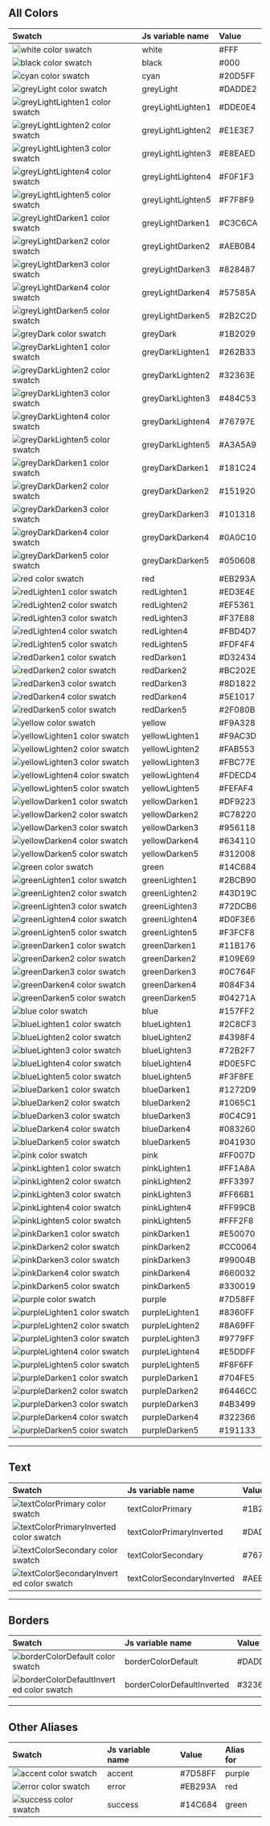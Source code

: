 <!--

   Do not edit directly
   Generated by style-dictionary on Fri Mar 03 2023 15:32:54 GMT-0600 (Central Standard Time)

-->
## All Colors

| Swatch                                                                                     | Js variable name  | Value   |
| :----------------------------------------------------------------------------------------- | :---------------- | :------ |
| ![white color swatch](https://via.placeholder.com/100x33/FFF/000000?text=+)                | white             | #FFF    |
| ![black color swatch](https://via.placeholder.com/100x33/000/000000?text=+)                | black             | #000    |
| ![cyan color swatch](https://via.placeholder.com/100x33/20D5FF/000000?text=+)              | cyan              | #20D5FF |
| ![greyLight color swatch](https://via.placeholder.com/100x33/DADDE2/000000?text=+)         | greyLight         | #DADDE2 |
| ![greyLightLighten1 color swatch](https://via.placeholder.com/100x33/DDE0E4/000000?text=+) | greyLightLighten1 | #DDE0E4 |
| ![greyLightLighten2 color swatch](https://via.placeholder.com/100x33/E1E3E7/000000?text=+) | greyLightLighten2 | #E1E3E7 |
| ![greyLightLighten3 color swatch](https://via.placeholder.com/100x33/E8EAED/000000?text=+) | greyLightLighten3 | #E8EAED |
| ![greyLightLighten4 color swatch](https://via.placeholder.com/100x33/F0F1F3/000000?text=+) | greyLightLighten4 | #F0F1F3 |
| ![greyLightLighten5 color swatch](https://via.placeholder.com/100x33/F7F8F9/000000?text=+) | greyLightLighten5 | #F7F8F9 |
| ![greyLightDarken1 color swatch](https://via.placeholder.com/100x33/C3C6CA/000000?text=+)  | greyLightDarken1  | #C3C6CA |
| ![greyLightDarken2 color swatch](https://via.placeholder.com/100x33/AEB0B4/000000?text=+)  | greyLightDarken2  | #AEB0B4 |
| ![greyLightDarken3 color swatch](https://via.placeholder.com/100x33/828487/000000?text=+)  | greyLightDarken3  | #828487 |
| ![greyLightDarken4 color swatch](https://via.placeholder.com/100x33/57585A/000000?text=+)  | greyLightDarken4  | #57585A |
| ![greyLightDarken5 color swatch](https://via.placeholder.com/100x33/2B2C2D/000000?text=+)  | greyLightDarken5  | #2B2C2D |
| ![greyDark color swatch](https://via.placeholder.com/100x33/1B2029/000000?text=+)          | greyDark          | #1B2029 |
| ![greyDarkLighten1 color swatch](https://via.placeholder.com/100x33/262B33/000000?text=+)  | greyDarkLighten1  | #262B33 |
| ![greyDarkLighten2 color swatch](https://via.placeholder.com/100x33/32363E/000000?text=+)  | greyDarkLighten2  | #32363E |
| ![greyDarkLighten3 color swatch](https://via.placeholder.com/100x33/484C53/000000?text=+)  | greyDarkLighten3  | #484C53 |
| ![greyDarkLighten4 color swatch](https://via.placeholder.com/100x33/76797E/000000?text=+)  | greyDarkLighten4  | #76797E |
| ![greyDarkLighten5 color swatch](https://via.placeholder.com/100x33/A3A5A9/000000?text=+)  | greyDarkLighten5  | #A3A5A9 |
| ![greyDarkDarken1 color swatch](https://via.placeholder.com/100x33/181C24/000000?text=+)   | greyDarkDarken1   | #181C24 |
| ![greyDarkDarken2 color swatch](https://via.placeholder.com/100x33/151920/000000?text=+)   | greyDarkDarken2   | #151920 |
| ![greyDarkDarken3 color swatch](https://via.placeholder.com/100x33/101318/000000?text=+)   | greyDarkDarken3   | #101318 |
| ![greyDarkDarken4 color swatch](https://via.placeholder.com/100x33/0A0C10/000000?text=+)   | greyDarkDarken4   | #0A0C10 |
| ![greyDarkDarken5 color swatch](https://via.placeholder.com/100x33/050608/000000?text=+)   | greyDarkDarken5   | #050608 |
| ![red color swatch](https://via.placeholder.com/100x33/EB293A/000000?text=+)               | red               | #EB293A |
| ![redLighten1 color swatch](https://via.placeholder.com/100x33/ED3E4E/000000?text=+)       | redLighten1       | #ED3E4E |
| ![redLighten2 color swatch](https://via.placeholder.com/100x33/EF5361/000000?text=+)       | redLighten2       | #EF5361 |
| ![redLighten3 color swatch](https://via.placeholder.com/100x33/F37E88/000000?text=+)       | redLighten3       | #F37E88 |
| ![redLighten4 color swatch](https://via.placeholder.com/100x33/FBD4D7/000000?text=+)       | redLighten4       | #FBD4D7 |
| ![redLighten5 color swatch](https://via.placeholder.com/100x33/FDF4F4/000000?text=+)       | redLighten5       | #FDF4F4 |
| ![redDarken1 color swatch](https://via.placeholder.com/100x33/D32434/000000?text=+)        | redDarken1        | #D32434 |
| ![redDarken2 color swatch](https://via.placeholder.com/100x33/BC202E/000000?text=+)        | redDarken2        | #BC202E |
| ![redDarken3 color swatch](https://via.placeholder.com/100x33/8D1822/000000?text=+)        | redDarken3        | #8D1822 |
| ![redDarken4 color swatch](https://via.placeholder.com/100x33/5E1017/000000?text=+)        | redDarken4        | #5E1017 |
| ![redDarken5 color swatch](https://via.placeholder.com/100x33/2F080B/000000?text=+)        | redDarken5        | #2F080B |
| ![yellow color swatch](https://via.placeholder.com/100x33/F9A328/000000?text=+)            | yellow            | #F9A328 |
| ![yellowLighten1 color swatch](https://via.placeholder.com/100x33/F9AC3D/000000?text=+)    | yellowLighten1    | #F9AC3D |
| ![yellowLighten2 color swatch](https://via.placeholder.com/100x33/FAB553/000000?text=+)    | yellowLighten2    | #FAB553 |
| ![yellowLighten3 color swatch](https://via.placeholder.com/100x33/FBC77E/000000?text=+)    | yellowLighten3    | #FBC77E |
| ![yellowLighten4 color swatch](https://via.placeholder.com/100x33/FDECD4/000000?text=+)    | yellowLighten4    | #FDECD4 |
| ![yellowLighten5 color swatch](https://via.placeholder.com/100x33/FEFAF4/000000?text=+)    | yellowLighten5    | #FEFAF4 |
| ![yellowDarken1 color swatch](https://via.placeholder.com/100x33/DF9223/000000?text=+)     | yellowDarken1     | #DF9223 |
| ![yellowDarken2 color swatch](https://via.placeholder.com/100x33/C78220/000000?text=+)     | yellowDarken2     | #C78220 |
| ![yellowDarken3 color swatch](https://via.placeholder.com/100x33/956118/000000?text=+)     | yellowDarken3     | #956118 |
| ![yellowDarken4 color swatch](https://via.placeholder.com/100x33/634110/000000?text=+)     | yellowDarken4     | #634110 |
| ![yellowDarken5 color swatch](https://via.placeholder.com/100x33/312008/000000?text=+)     | yellowDarken5     | #312008 |
| ![green color swatch](https://via.placeholder.com/100x33/14C684/000000?text=+)             | green             | #14C684 |
| ![greenLighten1 color swatch](https://via.placeholder.com/100x33/2BCB90/000000?text=+)     | greenLighten1     | #2BCB90 |
| ![greenLighten2 color swatch](https://via.placeholder.com/100x33/43D19C/000000?text=+)     | greenLighten2     | #43D19C |
| ![greenLighten3 color swatch](https://via.placeholder.com/100x33/72DCB6/000000?text=+)     | greenLighten3     | #72DCB6 |
| ![greenLighten4 color swatch](https://via.placeholder.com/100x33/D0F3E6/000000?text=+)     | greenLighten4     | #D0F3E6 |
| ![greenLighten5 color swatch](https://via.placeholder.com/100x33/F3FCF8/000000?text=+)     | greenLighten5     | #F3FCF8 |
| ![greenDarken1 color swatch](https://via.placeholder.com/100x33/11B176/000000?text=+)      | greenDarken1      | #11B176 |
| ![greenDarken2 color swatch](https://via.placeholder.com/100x33/109E69/000000?text=+)      | greenDarken2      | #109E69 |
| ![greenDarken3 color swatch](https://via.placeholder.com/100x33/0C764F/000000?text=+)      | greenDarken3      | #0C764F |
| ![greenDarken4 color swatch](https://via.placeholder.com/100x33/084F34/000000?text=+)      | greenDarken4      | #084F34 |
| ![greenDarken5 color swatch](https://via.placeholder.com/100x33/04271A/000000?text=+)      | greenDarken5      | #04271A |
| ![blue color swatch](https://via.placeholder.com/100x33/157FF2/000000?text=+)              | blue              | #157FF2 |
| ![blueLighten1 color swatch](https://via.placeholder.com/100x33/2C8CF3/000000?text=+)      | blueLighten1      | #2C8CF3 |
| ![blueLighten2 color swatch](https://via.placeholder.com/100x33/4398F4/000000?text=+)      | blueLighten2      | #4398F4 |
| ![blueLighten3 color swatch](https://via.placeholder.com/100x33/72B2F7/000000?text=+)      | blueLighten3      | #72B2F7 |
| ![blueLighten4 color swatch](https://via.placeholder.com/100x33/D0E5FC/000000?text=+)      | blueLighten4      | #D0E5FC |
| ![blueLighten5 color swatch](https://via.placeholder.com/100x33/F3F8FE/000000?text=+)      | blueLighten5      | #F3F8FE |
| ![blueDarken1 color swatch](https://via.placeholder.com/100x33/1272D9/000000?text=+)       | blueDarken1       | #1272D9 |
| ![blueDarken2 color swatch](https://via.placeholder.com/100x33/1065C1/000000?text=+)       | blueDarken2       | #1065C1 |
| ![blueDarken3 color swatch](https://via.placeholder.com/100x33/0C4C91/000000?text=+)       | blueDarken3       | #0C4C91 |
| ![blueDarken4 color swatch](https://via.placeholder.com/100x33/083260/000000?text=+)       | blueDarken4       | #083260 |
| ![blueDarken5 color swatch](https://via.placeholder.com/100x33/041930/000000?text=+)       | blueDarken5       | #041930 |
| ![pink color swatch](https://via.placeholder.com/100x33/FF007D/000000?text=+)              | pink              | #FF007D |
| ![pinkLighten1 color swatch](https://via.placeholder.com/100x33/FF1A8A/000000?text=+)      | pinkLighten1      | #FF1A8A |
| ![pinkLighten2 color swatch](https://via.placeholder.com/100x33/FF3397/000000?text=+)      | pinkLighten2      | #FF3397 |
| ![pinkLighten3 color swatch](https://via.placeholder.com/100x33/FF66B1/000000?text=+)      | pinkLighten3      | #FF66B1 |
| ![pinkLighten4 color swatch](https://via.placeholder.com/100x33/FF99CB/000000?text=+)      | pinkLighten4      | #FF99CB |
| ![pinkLighten5 color swatch](https://via.placeholder.com/100x33/FFF2F8/000000?text=+)      | pinkLighten5      | #FFF2F8 |
| ![pinkDarken1 color swatch](https://via.placeholder.com/100x33/E50070/000000?text=+)       | pinkDarken1       | #E50070 |
| ![pinkDarken2 color swatch](https://via.placeholder.com/100x33/CC0064/000000?text=+)       | pinkDarken2       | #CC0064 |
| ![pinkDarken3 color swatch](https://via.placeholder.com/100x33/99004B/000000?text=+)       | pinkDarken3       | #99004B |
| ![pinkDarken4 color swatch](https://via.placeholder.com/100x33/660032/000000?text=+)       | pinkDarken4       | #660032 |
| ![pinkDarken5 color swatch](https://via.placeholder.com/100x33/330019/000000?text=+)       | pinkDarken5       | #330019 |
| ![purple color swatch](https://via.placeholder.com/100x33/7D58FF/000000?text=+)            | purple            | #7D58FF |
| ![purpleLighten1 color swatch](https://via.placeholder.com/100x33/8360FF/000000?text=+)    | purpleLighten1    | #8360FF |
| ![purpleLighten2 color swatch](https://via.placeholder.com/100x33/8A69FF/000000?text=+)    | purpleLighten2    | #8A69FF |
| ![purpleLighten3 color swatch](https://via.placeholder.com/100x33/9779FF/000000?text=+)    | purpleLighten3    | #9779FF |
| ![purpleLighten4 color swatch](https://via.placeholder.com/100x33/E5DDFF/000000?text=+)    | purpleLighten4    | #E5DDFF |
| ![purpleLighten5 color swatch](https://via.placeholder.com/100x33/F8F6FF/000000?text=+)    | purpleLighten5    | #F8F6FF |
| ![purpleDarken1 color swatch](https://via.placeholder.com/100x33/704FE5/000000?text=+)     | purpleDarken1     | #704FE5 |
| ![purpleDarken2 color swatch](https://via.placeholder.com/100x33/6446CC/000000?text=+)     | purpleDarken2     | #6446CC |
| ![purpleDarken3 color swatch](https://via.placeholder.com/100x33/4B3499/000000?text=+)     | purpleDarken3     | #4B3499 |
| ![purpleDarken4 color swatch](https://via.placeholder.com/100x33/322366/000000?text=+)     | purpleDarken4     | #322366 |
| ![purpleDarken5 color swatch](https://via.placeholder.com/100x33/191133/000000?text=+)     | purpleDarken5     | #191133 |

---

## Text

| Swatch                                                                                              | Js variable name           | Value   | Alias for        |
| :-------------------------------------------------------------------------------------------------- | :------------------------- | :------ | :--------------- |
| ![textColorPrimary color swatch](https://via.placeholder.com/100x33/1B2029/000000?text=+)           | textColorPrimary           | #1B2029 | greyDark         |
| ![textColorPrimaryInverted color swatch](https://via.placeholder.com/100x33/DADDE2/000000?text=+)   | textColorPrimaryInverted   | #DADDE2 | greyLight        |
| ![textColorSecondary color swatch](https://via.placeholder.com/100x33/76797E/000000?text=+)         | textColorSecondary         | #76797E | greyDarkLighten4 |
| ![textColorSecondaryInverted color swatch](https://via.placeholder.com/100x33/AEB0B4/000000?text=+) | textColorSecondaryInverted | #AEB0B4 | greyLightDarken2 |

---

## Borders

| Swatch                                                                                              | Js variable name           | Value   | Alias for        |
| :-------------------------------------------------------------------------------------------------- | :------------------------- | :------ | :--------------- |
| ![borderColorDefault color swatch](https://via.placeholder.com/100x33/DADDE2/000000?text=+)         | borderColorDefault         | #DADDE2 | greyLight        |
| ![borderColorDefaultInverted color swatch](https://via.placeholder.com/100x33/32363E/000000?text=+) | borderColorDefaultInverted | #32363E | greyDarkLighten2 |

---

## Other Aliases

| Swatch                                                                           | Js variable name | Value   | Alias for |
| :------------------------------------------------------------------------------- | :--------------- | :------ | :-------- |
| ![accent color swatch](https://via.placeholder.com/100x33/7D58FF/000000?text=+)  | accent           | #7D58FF | purple    |
| ![error color swatch](https://via.placeholder.com/100x33/EB293A/000000?text=+)   | error            | #EB293A | red       |
| ![success color swatch](https://via.placeholder.com/100x33/14C684/000000?text=+) | success          | #14C684 | green     |
